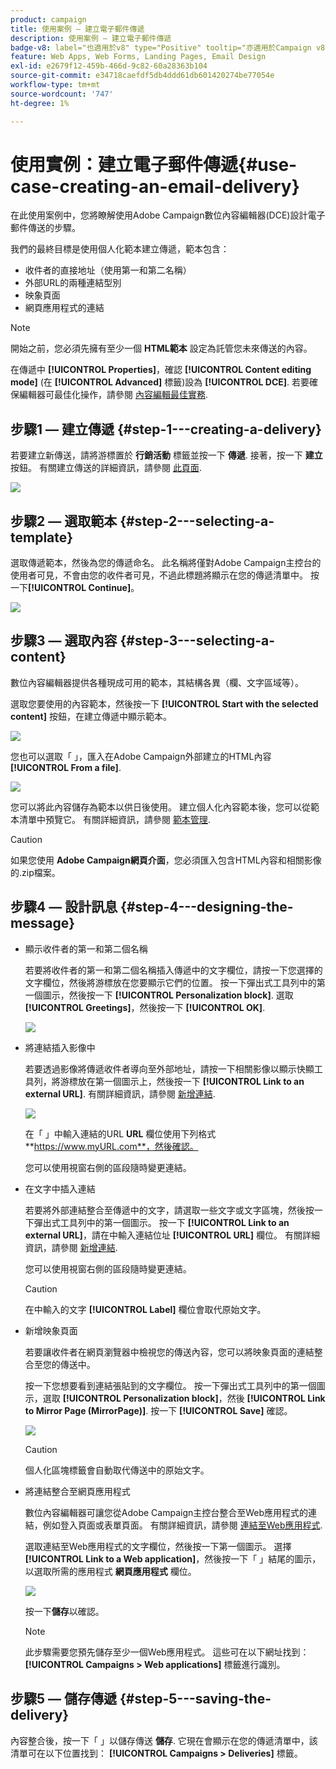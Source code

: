 ```yaml
---
product: campaign
title: 使用案例 — 建立電子郵件傳遞
description: 使用案例 — 建立電子郵件傳遞
badge-v8: label="也適用於v8" type="Positive" tooltip="亦適用於Campaign v8"
feature: Web Apps, Web Forms, Landing Pages, Email Design
exl-id: e2679f12-459b-466d-9c82-60a28363b104
source-git-commit: e34718caefdf5db4ddd61db601420274be77054e
workflow-type: tm+mt
source-wordcount: '747'
ht-degree: 1%

---
```


# 使用實例：建立電子郵件傳遞{#use-case-creating-an-email-delivery}



在此使用案例中，您將瞭解使用Adobe Campaign數位內容編輯器(DCE)設計電子郵件傳送的步驟。

我們的最終目標是使用個人化範本建立傳遞，範本包含：

* 收件者的直接地址（使用第一和第二名稱）
* 外部URL的兩種連結型別
* 映象頁面
* 網頁應用程式的連結

>[!NOTE]
>
>開始之前，您必須先擁有至少一個 **HTML範本** 設定為託管您未來傳送的內容。
>
>在傳遞中 **[!UICONTROL Properties]**，確認 **[!UICONTROL Content editing mode]** (在 **[!UICONTROL Advanced]** 標籤)設為 **[!UICONTROL DCE]**. 若要確保編輯器可最佳化操作，請參閱 [內容編輯最佳實務](content-editing-best-practices.md).

## 步驟1 — 建立傳遞 {#step-1---creating-a-delivery}

若要建立新傳送，請將游標置於 **行銷活動** 標籤並按一下 **傳遞**. 接著，按一下 **建立** 按鈕。 有關建立傳送的詳細資訊，請參閱 [此頁面](../../delivery/using/about-email-channel.md).

![](assets/delivery_step_1.png)

## 步驟2 — 選取範本 {#step-2---selecting-a-template}

選取傳遞範本，然後為您的傳遞命名。 此名稱將僅對Adobe Campaign主控台的使用者可見，不會由您的收件者可見，不過此標題將顯示在您的傳遞清單中。 按一下&#x200B;**[!UICONTROL Continue]**。

![](assets/dce_delivery_model.png)

## 步驟3 — 選取內容 {#step-3---selecting-a-content}

數位內容編輯器提供各種現成可用的範本，其結構各異（欄、文字區域等）。

選取您要使用的內容範本，然後按一下 **[!UICONTROL Start with the selected content]** 按鈕，在建立傳遞中顯示範本。

![](assets/dce_select_model.png)

您也可以選取「 」，匯入在Adobe Campaign外部建立的HTML內容 **[!UICONTROL From a file]**.

![](assets/dce_select_from_file_template.png)

您可以將此內容儲存為範本以供日後使用。 建立個人化內容範本後，您可以從範本清單中預覽它。 有關詳細資訊，請參閱 [範本管理](template-management.md).

>[!CAUTION]
>
>如果您使用 **Adobe Campaign網頁介面**，您必須匯入包含HTML內容和相關影像的.zip檔案。

## 步驟4 — 設計訊息 {#step-4---designing-the-message}

* 顯示收件者的第一和第二個名稱

  若要將收件者的第一和第二個名稱插入傳遞中的文字欄位，請按一下您選擇的文字欄位，然後將游標放在您要顯示它們的位置。 按一下彈出式工具列中的第一個圖示，然後按一下 **[!UICONTROL Personalization block]**. 選取 **[!UICONTROL Greetings]**，然後按一下 **[!UICONTROL OK]**.

  ![](assets/dce_personalizationblock_greetings.png)

* 將連結插入影像中

  若要透過影像將傳遞收件者導向至外部地址，請按一下相關影像以顯示快顯工具列，將游標放在第一個圖示上，然後按一下 **[!UICONTROL Link to an external URL]**. 有關詳細資訊，請參閱 [新增連結](editing-content.md#adding-a-link).

  ![](assets/dce_externalpage.png)

  在「 」中輸入連結的URL **URL** 欄位使用下列格式 **https://www.myURL.com**，然後確認。

  您可以使用視窗右側的區段隨時變更連結。

* 在文字中插入連結

  若要將外部連結整合至傳遞中的文字，請選取一些文字或文字區塊，然後按一下彈出式工具列中的第一個圖示。 按一下 **[!UICONTROL Link to an external URL]**，請在中輸入連結位址 **[!UICONTROL URL]** 欄位。 有關詳細資訊，請參閱 [新增連結](editing-content.md#adding-a-link).

  您可以使用視窗右側的區段隨時變更連結。

  >[!CAUTION]
  >
  >在中輸入的文字 **[!UICONTROL Label]** 欄位會取代原始文字。

* 新增映象頁面

  若要讓收件者在網頁瀏覽器中檢視您的傳送內容，您可以將映象頁面的連結整合至您的傳送中。

  按一下您想要看到連結張貼到的文字欄位。 按一下彈出式工具列中的第一個圖示，選取 **[!UICONTROL Personalization block]**，然後 **[!UICONTROL Link to Mirror Page (MirrorPage)]**. 按一下 **[!UICONTROL Save]** 確認。

  ![](assets/dce_mirrorpage.png)

  >[!CAUTION]
  >
  >個人化區塊標籤會自動取代傳送中的原始文字。

* 將連結整合至網頁應用程式

  數位內容編輯器可讓您從Adobe Campaign主控台整合至Web應用程式的連結，例如登入頁面或表單頁面。 有關詳細資訊，請參閱 [連結至Web應用程式](editing-content.md#link-to-a-web-application).

  選取連結至Web應用程式的文字欄位，然後按一下第一個圖示。 選擇 **[!UICONTROL Link to a Web application]**，然後按一下「 」結尾的圖示，以選取所需的應用程式 **網頁應用程式** 欄位。

  ![](assets/dce_webapp.png)

  按一下&#x200B;**儲存**&#x200B;以確認。

  >[!NOTE]
  >
  >此步驟需要您預先儲存至少一個Web應用程式。 這些可在以下網址找到： **[!UICONTROL Campaigns > Web applications]** 標籤進行識別。

## 步驟5 — 儲存傳遞 {#step-5---saving-the-delivery}

內容整合後，按一下「 」以儲存傳送 **儲存**. 它現在會顯示在您的傳遞清單中，該清單可在以下位置找到： **[!UICONTROL Campaigns > Deliveries]** 標籤。
